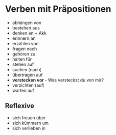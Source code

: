 # Verben mit Präpositionen

* abhängen von
* bestehen aus
* denken an + Akk
* erinnern an
* erzählen von
* fragen nach
* gehören zu
* halten für
* stehen auf
* suchen (nach)
* übertragen auf
* **verstecken vor** - Was versteckst du von mir?
* verzichten (auf)
* warten auf

## Reflexive

* sich freuen über
* sich kümmern um
* sich verlieben in
